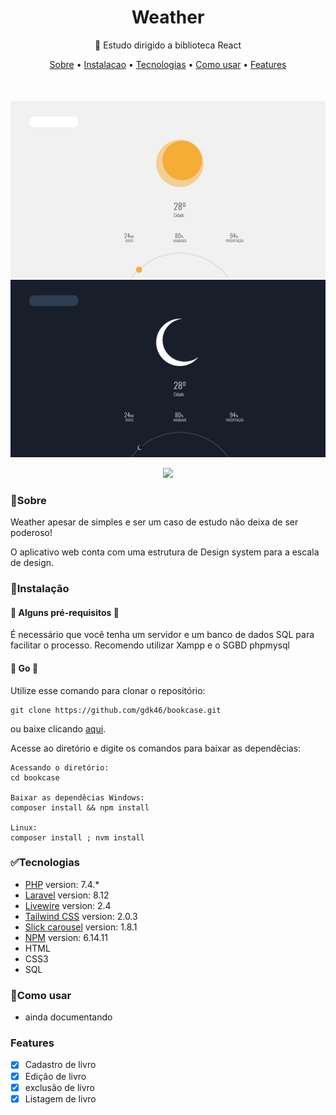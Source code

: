 <h1 align="center">
    Weather
</h1>

<p align="center"> 
📖 Estudo dirigido a biblioteca React
</p>

<p align="center" style="margin-bottom:50px;">
 <a href="#🏁Sobre">Sobre</a> •
 <a href="#🧰Instalação">Instalacao</a> • 
 <a href="#✅tecnologias">Tecnologias</a> • 
 <a href="#📄como-usar">Como usar</a> •
 <a href="#features">Features</a> 
</p>

<p align="center">
<img src="preview1.png">
<img src="preview2.jpg">
</p>

<p align="center">
<img src="https://img.shields.io/static/v1?label=framework&message=React&color=5CCFEE&style=for-the-badge&logo=react"/>
</p>



### 🏁Sobre

Weather apesar de simples e ser um caso de estudo não deixa de ser poderoso!

O aplicativo web conta com uma estrutura de Design system para a escala de design. 


### 🧰Instalação

#### 🚧 Alguns pré-requisitos 🚧
É necessário que você tenha um servidor e um banco de dados SQL para facilitar o processo.
Recomendo utilizar Xampp e o SGBD phpmysql

#### 🚀 Go 🚀
Utilize esse comando para clonar o repositório:
```GIT
git clone https://github.com/gdk46/bookcase.git
```
ou baixe clicando [aqui](https://github.com/gdk46/bookcase/archive/master.zip).

Acesse ao diretório e digite os comandos para baixar as dependêcias:
```
Acessando o diretório:
cd bookcase

Baixar as dependêcias Windows:
composer install && npm install

Linux:
composer install ; nvm install
```

### ✅Tecnologias

* [PHP](https://www.php.net/) version: 7.4.* 
* [Laravel](https://laravel.com/) version: 8.12 
* [Livewire](https://laravel-livewire.com/) version: 2.4
* [Tailwind CSS](https://tailwindcss.com/) version: 2.0.3
* [Slick carousel](https://kenwheeler.github.io/slick/) version: 1.8.1 
* [NPM](https://www.npmjs.com/) version: 6.14.11 
* HTML
* CSS3
* SQL


### 📄Como usar
 - ainda documentando

### Features

- [x] Cadastro de livro
- [x] Edição de livro
- [x] exclusão de livro
- [x] Listagem de livro
